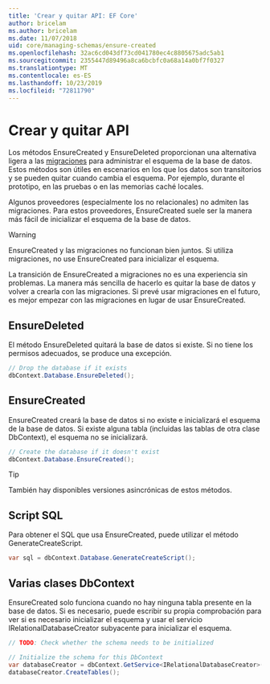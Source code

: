```yaml
---
title: 'Crear y quitar API: EF Core'
author: bricelam
ms.author: bricelam
ms.date: 11/07/2018
uid: core/managing-schemas/ensure-created
ms.openlocfilehash: 32ac6cd043df73cd041780ec4c8805675adc5ab1
ms.sourcegitcommit: 2355447d89496a8ca6bcbfc0a68a14a0bf7f0327
ms.translationtype: MT
ms.contentlocale: es-ES
ms.lasthandoff: 10/23/2019
ms.locfileid: "72811790"
---
```

# <a name="create-and-drop-apis"></a>Crear y quitar API

Los métodos EnsureCreated y EnsureDeleted proporcionan una alternativa ligera a las [migraciones](migrations/index.md) para administrar el esquema de la base de datos. Estos métodos son útiles en escenarios en los que los datos son transitorios y se pueden quitar cuando cambia el esquema. Por ejemplo, durante el prototipo, en las pruebas o en las memorias caché locales.

Algunos proveedores (especialmente los no relacionales) no admiten las migraciones. Para estos proveedores, EnsureCreated suele ser la manera más fácil de inicializar el esquema de la base de datos.

> [!WARNING]
> EnsureCreated y las migraciones no funcionan bien juntos. Si utiliza migraciones, no use EnsureCreated para inicializar el esquema.

La transición de EnsureCreated a migraciones no es una experiencia sin problemas. La manera más sencilla de hacerlo es quitar la base de datos y volver a crearla con las migraciones. Si prevé usar migraciones en el futuro, es mejor empezar con las migraciones en lugar de usar EnsureCreated.

## <a name="ensuredeleted"></a>EnsureDeleted

El método EnsureDeleted quitará la base de datos si existe. Si no tiene los permisos adecuados, se produce una excepción.

``` csharp
// Drop the database if it exists
dbContext.Database.EnsureDeleted();
```

## <a name="ensurecreated"></a>EnsureCreated

EnsureCreated creará la base de datos si no existe e inicializará el esquema de la base de datos. Si existe alguna tabla (incluidas las tablas de otra clase DbContext), el esquema no se inicializará.

``` csharp
// Create the database if it doesn't exist
dbContext.Database.EnsureCreated();
```

> [!TIP]
> También hay disponibles versiones asincrónicas de estos métodos.

## <a name="sql-script"></a>Script SQL

Para obtener el SQL que usa EnsureCreated, puede utilizar el método GenerateCreateScript.

``` csharp
var sql = dbContext.Database.GenerateCreateScript();
```

## <a name="multiple-dbcontext-classes"></a>Varias clases DbContext

EnsureCreated solo funciona cuando no hay ninguna tabla presente en la base de datos. Si es necesario, puede escribir su propia comprobación para ver si es necesario inicializar el esquema y usar el servicio IRelationalDatabaseCreator subyacente para inicializar el esquema.

``` csharp
// TODO: Check whether the schema needs to be initialized

// Initialize the schema for this DbContext
var databaseCreator = dbContext.GetService<IRelationalDatabaseCreator>();
databaseCreator.CreateTables();
```
